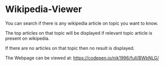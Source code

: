 # Wikipedia-Viewer
You can search if there is any wikipedia article on topic you want to know.

The top articles on that topic will be displayed if relevant topic article is present on wikipedia.

If there are no articles on that topic then no result is displayed.

The Webpage can be viewed at: https://codepen.io/nik1996/full/BWbNLG/
